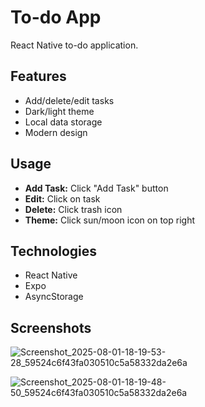 # To-do App

React Native to-do application.

##  Features
- Add/delete/edit tasks
- Dark/light theme
- Local data storage
- Modern design

## Usage
- **Add Task:** Click "Add Task" button
- **Edit:** Click on task
- **Delete:** Click trash icon
- **Theme:** Click sun/moon icon on top right

## Technologies
- React Native
- Expo
- AsyncStorage

## Screenshots

![Screenshot_2025-08-01-18-19-53-28_59524c6f43fa030510c5a58332da2e6a](https://github.com/user-attachments/assets/169ec9c2-88c9-4143-8330-1e391a47753a)

![Screenshot_2025-08-01-18-19-48-50_59524c6f43fa030510c5a58332da2e6a](https://github.com/user-attachments/assets/a6fd4983-9a44-417e-83ce-1bddc1c4780f)


